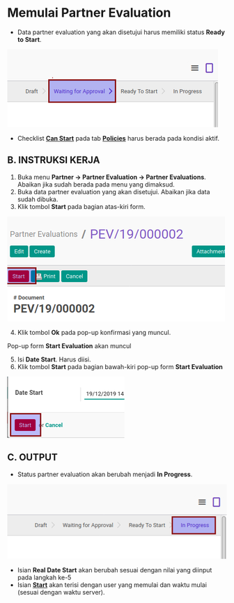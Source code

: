 # Memulai Partner Evaluation

* Data partner evaluation yang akan disetujui harus memiliki status **Ready to Start**.

![](../img/partner-evaluation/status-waiting-for-approval.png)

* Checklist **[Can Start](./penjelasan.md#field-can-start)** pada tab **[Policies](./penjelasan.md#tab-policies)** harus berada pada kondisi aktif.


## B. INSTRUKSI KERJA

1. Buka menu **Partner -> Partner Evaluation -> Partner Evaluations**. Abaikan jika sudah berada pada menu yang dimaksud.
2. Buka data partner evaluation yang akan disetujui. Abaikan jika data sudah dibuka.
3. Klik tombol **Start** pada bagian atas-kiri form.

![](../img/partner-evaluation/tombol-start.png)

4. Klik tombol **Ok** pada pop-up konfirmasi yang muncul.

Pop-up form **Start Evaluation** akan muncul

5. Isi **Date Start**. Harus diisi.
6. Klik tombol **Start** pada bagian bawah-kiri pop-up form **Start Evaluation**

![](../img/partner-evaluation/tombol-start-popup-start-evaluation.png)

## C. OUTPUT

* Status partner evaluation akan berubah menjadi **In Progress**.

![](../img/partner-evaluation/status-on-progress.png)

* Isian **Real Date Start** akan berubah sesuai dengan nilai yang diinput pada langkah ke-5
* Isian **[Start](./penjelasan.md#field-start)** akan terisi dengan user yang memulai dan waktu mulai (sesuai dengan waktu server).

